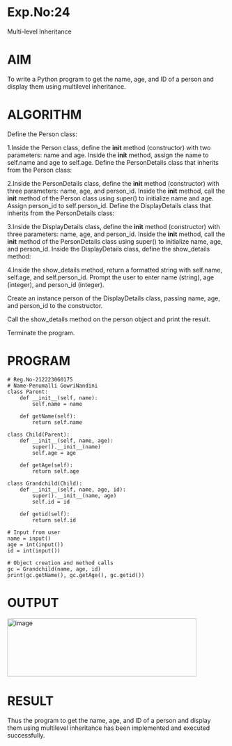 # Exp.No:24
Multi-level Inheritance
# AIM
To write a Python program to get the name, age, and ID of a person and display them using multilevel inheritance.

# ALGORITHM
Define the Person class:

1.Inside the Person class, define the __init__ method (constructor) with two parameters: name and age.
Inside the __init__ method, assign the name to self.name and age to self.age.
Define the PersonDetails class that inherits from the Person class:

2.Inside the PersonDetails class, define the __init__ method (constructor) with three parameters: name, age, and person_id.
Inside the __init__ method, call the __init__ method of the Person class using super() to initialize name and age.
Assign person_id to self.person_id.
Define the DisplayDetails class that inherits from the PersonDetails class:

3.Inside the DisplayDetails class, define the __init__ method (constructor) with three parameters: name, age, and person_id.
Inside the __init__ method, call the __init__ method of the PersonDetails class using super() to initialize name, age, and person_id.
Inside the DisplayDetails class, define the show_details method:

4.Inside the show_details method, return a formatted string with self.name, self.age, and self.person_id.
Prompt the user to enter name (string), age (integer), and person_id (integer).

Create an instance person of the DisplayDetails class, passing name, age, and person_id to the constructor.

Call the show_details method on the person object and print the result.

Terminate the program.

# PROGRAM
```
# Reg.No-212223060175
# Name-Penumalli GowriNandini
class Parent:
    def __init__(self, name):
        self.name = name

    def getName(self):
        return self.name

class Child(Parent):
    def __init__(self, name, age):
        super().__init__(name)
        self.age = age

    def getAge(self):
        return self.age

class Grandchild(Child):
    def __init__(self, name, age, id):
        super().__init__(name, age)
        self.id = id

    def getid(self):
        return self.id

# Input from user
name = input()
age = int(input())
id = int(input())

# Object creation and method calls
gc = Grandchild(name, age, id)
print(gc.getName(), gc.getAge(), gc.getid())
```

# OUTPUT
<img width="434" height="133" alt="image" src="https://github.com/user-attachments/assets/3cb36329-aabb-4893-a2cd-e7696a5c5de4" />


# RESULT
Thus the program to get the name, age, and ID of a person and display them using multilevel inheritance has been implemented and executed successfully.
